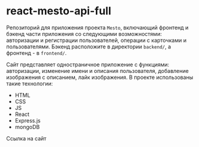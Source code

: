 # react-mesto-api-full
Репозиторий для приложения проекта `Mesto`, включающий фронтенд и бэкенд части приложения со следующими возможностями: авторизации и регистрации пользователей, операции с карточками и пользователями. Бэкенд расположите в директории `backend/`, а фронтенд - в `frontend/`. 
  
Сайт представляет одностраничное приложение с функциями: авторизации, изменение имени и описания пользователя, добавление изображения с описанием, лайк изображения.
В проекте использованы такие технологии:
<ul>
  <li>HTML</li>
  <li>CSS</li>
  <li>JS</li>
  <li>React</li>
  <li>Express.js</li>
  <li>mongoDB</li>
</ul>

<a herf="https://vadim-lebedev.mesto.nomoreparties.sbs" target='_blank' rel="noopener noreferrer">Ссылка на сайт</a> 



